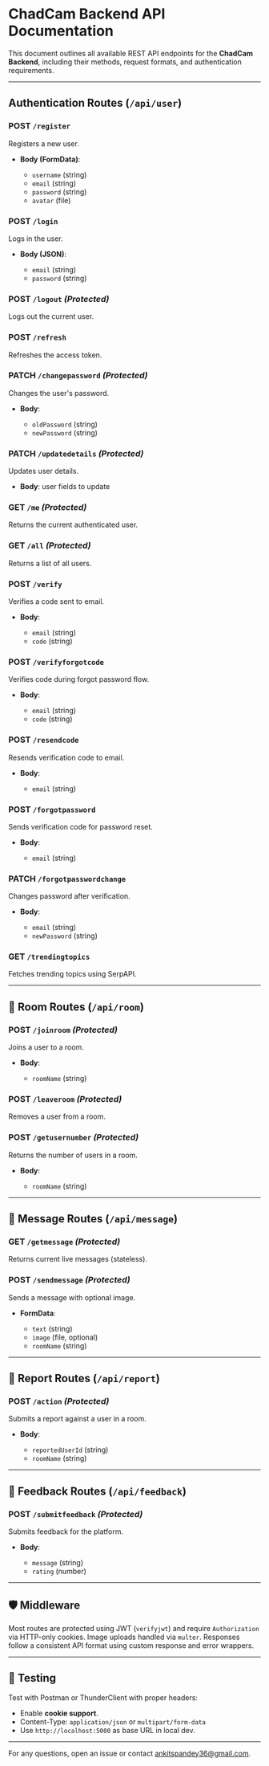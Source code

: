 # ChadCam Backend API Documentation

This document outlines all available REST API endpoints for the **ChadCam Backend**, including their methods, request formats, and authentication requirements.

---

##  Authentication Routes (`/api/user`)

### POST `/register`

Registers a new user.

* **Body (FormData)**:

  * `username` (string)
  * `email` (string)
  * `password` (string)
  * `avatar` (file)

### POST `/login`

Logs in the user.

* **Body (JSON)**:

  * `email` (string)
  * `password` (string)

### POST `/logout` *(Protected)*

Logs out the current user.

### POST `/refresh`

Refreshes the access token.

### PATCH `/changepassword` *(Protected)*

Changes the user's password.

* **Body**:

  * `oldPassword` (string)
  * `newPassword` (string)

### PATCH `/updatedetails` *(Protected)*

Updates user details.

* **Body**: user fields to update

### GET `/me` *(Protected)*

Returns the current authenticated user.

### GET `/all` *(Protected)*

Returns a list of all users.

### POST `/verify`

Verifies a code sent to email.

* **Body**:

  * `email` (string)
  * `code` (string)

### POST `/verifyforgotcode`

Verifies code during forgot password flow.

* **Body**:

  * `email` (string)
  * `code` (string)

### POST `/resendcode`

Resends verification code to email.

* **Body**:

  * `email` (string)

### POST `/forgotpassword`

Sends verification code for password reset.

* **Body**:

  * `email` (string)

### PATCH `/forgotpasswordchange`

Changes password after verification.

* **Body**:

  * `email` (string)
  * `newPassword` (string)

### GET `/trendingtopics`

Fetches trending topics using SerpAPI.

---

## 📡 Room Routes (`/api/room`)

### POST `/joinroom` *(Protected)*

Joins a user to a room.

* **Body**:

  * `roomName` (string)

### POST `/leaveroom` *(Protected)*

Removes a user from a room.

### POST `/getusernumber` *(Protected)*

Returns the number of users in a room.

* **Body**:

  * `roomName` (string)

---

## 💬 Message Routes (`/api/message`)

### GET `/getmessage` *(Protected)*

Returns current live messages (stateless).

### POST `/sendmessage` *(Protected)*

Sends a message with optional image.

* **FormData**:

  * `text` (string)
  * `image` (file, optional)
  * `roomName` (string)

---

## 🚨 Report Routes (`/api/report`)

### POST `/action` *(Protected)*

Submits a report against a user in a room.

* **Body**:

  * `reportedUserId` (string)
  * `roomName` (string)

---

## 📝 Feedback Routes (`/api/feedback`)

### POST `/submitfeedback` *(Protected)*

Submits feedback for the platform.

* **Body**:

  * `message` (string)
  * `rating` (number)

---

## 🛡️ Middleware

Most routes are protected using JWT (`verifyjwt`) and require `Authorization` via HTTP-only cookies. Image uploads handled via `multer`. Responses follow a consistent API format using custom response and error wrappers.

---

## 🧪 Testing

Test with Postman or ThunderClient with proper headers:

* Enable **cookie support**.
* Content-Type: `application/json` or `multipart/form-data`
* Use `http://localhost:5000` as base URL in local dev.

---

For any questions, open an issue or contact [ankitspandey36@gmail.com](mailto:ankit.pandey99p@gmail.com). 